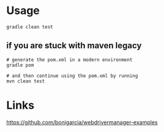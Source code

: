 # Usage

```
gradle clean test
```

## if you are stuck with maven legacy
```
# generate the pom.xml in a modern environment
gradle pom

# and then continue using the pom.xml by running
mvn clean test
```

# Links
https://github.com/bonigarcia/webdrivermanager-examples  
